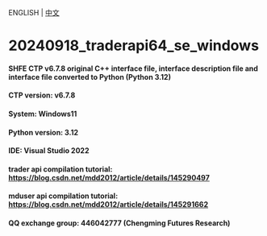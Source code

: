 ENGLISH | [中文](README.md)

# 20240918_traderapi64_se_windows

#### SHFE CTP v6.7.8 original C++ interface file, interface description file and interface file converted to Python (Python 3.12)

#### CTP version: v6.7.8

#### System: Windows11

#### Python version: 3.12

#### IDE: Visual Studio 2022

#### trader api compilation tutorial: https://blog.csdn.net/mdd2012/article/details/145290497

#### mduser api compilation tutorial: https://blog.csdn.net/mdd2012/article/details/145291662

#### QQ exchange group: 446042777 (Chengming Futures Research)